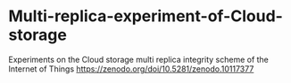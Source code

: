 # Multi-replica-experiment-of-Cloud-storage
Experiments on the Cloud storage multi replica integrity scheme of the Internet of Things
https://zenodo.org/doi/10.5281/zenodo.10117377
